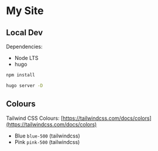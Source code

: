 # My Site

## Local Dev

Dependencies:

- Node LTS
- hugo

```bash
npm install

hugo server -D
```

## Colours

Tailwind CSS Colours: [https://tailwindcss.com/docs/colors](https://tailwindcss.com/docs/colors)

- Blue `blue-500` (tailwindcss)
- Pink `pink-500` (tailwindcss)
